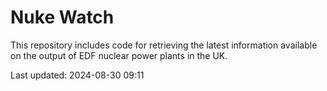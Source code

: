 # Nuke Watch

This repository includes code for retrieving the latest information available on the output of EDF nuclear power plants in the UK.

Last updated: 2024-08-30 09:11